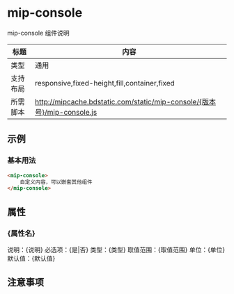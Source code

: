 # mip-console

mip-console 组件说明

标题|内容
----|----
类型|通用
支持布局|responsive,fixed-height,fill,container,fixed
所需脚本|http://mipcache.bdstatic.com/static/mip-console/{版本号}/mip-console.js

## 示例

### 基本用法
```html
<mip-console>
    自定义内容，可以嵌套其他组件
</mip-console>
```

## 属性

### {属性名}

说明：{说明}
必选项：{是|否}
类型：{类型}
取值范围：{取值范围}
单位：{单位}
默认值：{默认值}

## 注意事项


